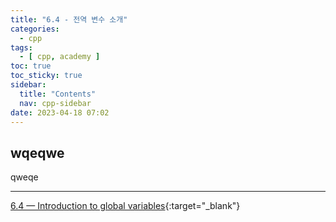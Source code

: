 ```yaml
---
title: "6.4 - 전역 변수 소개"
categories:
  - cpp
tags:
  - [ cpp, academy ]
toc: true
toc_sticky: true
sidebar:
  title: "Contents"
  nav: cpp-sidebar
date: 2023-04-18 07:02
---
```


## wqeqwe

qweqe

---

[6.4 — Introduction to global variables](https://www.learncpp.com/cpp-tutorial/introduction-to-global-variables/){:target="_blank"}

<!--

<div class="notice--info" markdown="1">
<span class="notice-title">
**TITLE**
</span>

BODY
</div>

-->
